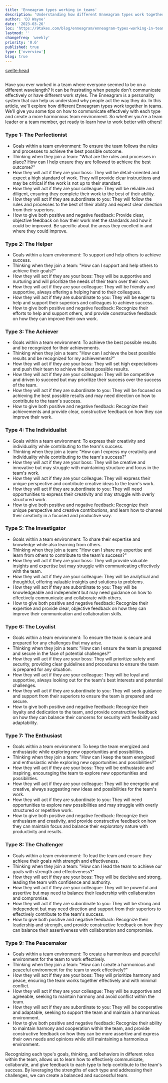 ```yaml
---
title: 'Enneagram types working in teams'
description: 'Understanding how different Enneagram types work together in teams'
author: 'DJ Wayne'
date: '2023-03-26'
loc: 'https://9takes.com/blog/enneagram/enneagram-types-working-in-teams'
lastmod: ''
changefreq: 'weekly'
priority: '0.6'
published: true
type: ['overview']
blog: true
---
```


<svelte:head>
  <meta property="og:image" content="https://9takes.com/blogs/team-building.webp" />
  <link rel="canonical" href="https://9takes.com/blog/enneagram/enneagram-types-working-in-teams">
</svelte:head>

<script>
	import  PopCard  from "../../lib/components/atoms/PopCard.svelte";
</script>
<div
	style="display: flex;
    justify-content: center;
	"
>
	<PopCard
		image={`/blogs/team-building.webp`}
		showIcon={false}
		text=""
		subtext=""
	/>
</div>

Have you ever worked in a team where everyone seemed to be on a different wavelength? It can be frustrating when people don't communicate effectively or have different work styles. The Enneagram is a personality system that can help us understand why people act the way they do. In this article, we'll explore how different Enneagram types work together in teams. We'll give you some tips on how to communicate effectively with each type and create a more harmonious team environment. So whether you're a team leader or a team member, get ready to learn how to work better with others!

### Type 1: The Perfectionist

- Goals within a team environment: To ensure the team follows the rules and processes to achieve the best possible outcome.
- Thinking when they join a team: "What are the rules and processes in place? How can I help ensure they are followed to achieve the best outcome?"
- How they will act if they are your boss: They will be detail-oriented and expect a high standard of work. They will provide clear instructions and may be critical if the work is not up to their standard.
- How they will act if they are your colleague: They will be reliable and diligent, ensuring they complete their work to the best of their ability.
- How they will act if they are subordinate to you: They will follow the rules and processes to the best of their ability and expect clear direction from their superiors.
- How to give both positive and negative feedback: Provide clear, objective feedback on how their work met the standards and how it could be improved. Be specific about the areas they excelled in and where they could improve.

### Type 2: The Helper

- Goals within a team environment: To support and help others to achieve success.
- Thinking when they join a team: "How can I support and help others to achieve their goals?"
- How they will act if they are your boss: They will be supportive and nurturing and will prioritize the needs of their team over their own.
- How they will act if they are your colleague: They will be friendly and supportive, always offering a helping hand to their colleagues.
- How they will act if they are subordinate to you: They will be eager to help and support their superiors and colleagues to achieve success.
- How to give both positive and negative feedback: Recognize their efforts to help and support others, and provide constructive feedback on how they can improve their own work.

### Type 3: The Achiever

- Goals within a team environment: To achieve the best possible results and be recognized for their achievements.
- Thinking when they join a team: "How can I achieve the best possible results and be recognized for my achievements?"
- How they will act if they are your boss: They will set high expectations and push their team to achieve the best possible results.
- How they will act if they are your colleague: They will be competitive and driven to succeed but may prioritize their success over the success of the team.
- How they will act if they are subordinate to you: They will be focused on achieving the best possible results and may need direction on how to contribute to the team's success.
- How to give both positive and negative feedback: Recognize their achievements and provide clear, constructive feedback on how they can improve their work.

### Type 4: The Individualist

- Goals within a team environment: To express their creativity and individuality while contributing to the team's success.
- Thinking when they join a team: "How can I express my creativity and individuality while contributing to the team's success?"
- How they will act if they are your boss: They will be creative and innovative but may struggle with maintaining structure and focus in the team's work.
- How they will act if they are your colleague: They will express their unique perspective and contribute creative ideas to the team's work.
- How they will act if they are subordinate to you: They will need opportunities to express their creativity and may struggle with overly structured work.
- How to give both positive and negative feedback: Recognize their unique perspective and creative contributions, and learn how to channel their creativity in a focused and productive way.

### Type 5: The Investigator

- Goals within a team environment: To share their expertise and knowledge while also learning from others.
- Thinking when they join a team: "How can I share my expertise and learn from others to contribute to the team's success?"
- How they will act if they are your boss: They will provide valuable insights and expertise but may struggle with communicating effectively with the team.
- How they will act if they are your colleague: They will be analytical and thoughtful, offering valuable insights and solutions to problems.
- How they will act if they are subordinate to you: They will be knowledgeable and independent but may need guidance on how to effectively communicate and collaborate with others.
- How to give both positive and negative feedback: Recognize their expertise and provide clear, objective feedback on how they can improve their communication and collaboration skills.

### Type 6: The Loyalist

- Goals within a team environment: To ensure the team is secure and prepared for any challenges that may arise.
- Thinking when they join a team: "How can I ensure the team is prepared and secure in the face of potential challenges?"
- How they will act if they are your boss: They will prioritize safety and security, providing clear guidelines and procedures to ensure the team is prepared for any situation.
- How they will act if they are your colleague: They will be loyal and supportive, always looking out for the team's best interests and potential challenges.
- How they will act if they are subordinate to you: They will seek guidance and support from their superiors to ensure the team is prepared and secure.
- How to give both positive and negative feedback: Recognize their loyalty and dedication to the team, and provide constructive feedback on how they can balance their concerns for security with flexibility and adaptability.

### Type 7: The Enthusiast

- Goals within a team environment: To keep the team energized and enthusiastic while exploring new opportunities and possibilities.
- Thinking when they join a team: "How can I keep the team energized and enthusiastic while exploring new opportunities and possibilities?"
- How they will act if they are your boss: They will be enthusiastic and inspiring, encouraging the team to explore new opportunities and possibilities.
- How they will act if they are your colleague: They will be energetic and creative, always suggesting new ideas and possibilities for the team's work.
- How they will act if they are subordinate to you: They will need opportunities to explore new possibilities and may struggle with overly structured or repetitive work.
- How to give both positive and negative feedback: Recognize their enthusiasm and creativity, and provide constructive feedback on how they can maintain focus and balance their exploratory nature with productivity and results.

### Type 8: The Challenger

- Goals within a team environment: To lead the team and ensure they achieve their goals with strength and effectiveness.
- Thinking when they join a team: "How can I lead the team to achieve our goals with strength and effectiveness?"
- How they will act if they are your boss: They will be decisive and strong, leading the team with confidence and authority.
- How they will act if they are your colleague: They will be powerful and assertive but may need to balance their leadership with collaboration and compromise.
- How they will act if they are subordinate to you: They will be strong and independent but may need direction and support from their superiors to effectively contribute to the team's success.
- How to give both positive and negative feedback: Recognize their leadership and strength, and provide constructive feedback on how they can balance their assertiveness with collaboration and compromise.

### Type 9: The Peacemaker

- Goals within a team environment: To create a harmonious and peaceful environment for the team to work effectively.
- Thinking when they join a team: "How can I create a harmonious and peaceful environment for the team to work effectively?"
- How they will act if they are your boss: They will prioritize harmony and peace, ensuring the team works together effectively and with minimal conflict.
- How they will act if they are your colleague: They will be supportive and agreeable, seeking to maintain harmony and avoid conflict within the team.
- How they will act if they are subordinate to you: They will be cooperative and adaptable, seeking to support the team and maintain a harmonious environment.
- How to give both positive and negative feedback: Recognize their ability to maintain harmony and cooperation within the team, and provide constructive feedback on how they can be more assertive and express their own needs and opinions while still maintaining a harmonious environment.

Recognizing each type's goals, thinking, and behaviors in different roles within the team, allows us to learn how to effectively communicate, collaborate, and give feedback to each type to help contribute to the team's success. By leveraging the strengths of each type and addressing their challenges, we can create a balanced and successful team.

<div>
<script type="application/ld+json">
{
  "@type": "http://schema.org/BlogPosting",
  "http://schema.org/articleBody": "Have you ever worked in a team where everyone seemed to be on a different wavelength? It can be frustrating when people don't communicate effectively or have different work styles. The Enneagram is a personality system that can help us understand why people act the way they do. In this article, we'll explore how different Enneagram types work together in teams. We'll give you some tips on how to communicate effectively with each type and create a more harmonious team environment. So whether you're a team leader or a team member, get ready to learn how to work better with others!",
  "http://schema.org/author": {
    "@type": "http://schema.org/Person",
    "http://schema.org/name": "DJ Wayne"
  },
  "http://schema.org/dateModified": {
    "@type": "http://schema.org/Date",
    "@value": "2023-03-25"
  },
  "http://schema.org/datePublished": {
    "@type": "http://schema.org/Date",
    "@value": "2023-03-25"
  },
  "http://schema.org/description": "Learn how to effectively communicate, collaborate, and give feedback to each Enneagram type to help contribute to the team's success.",
  "http://schema.org/headline": "Understanding how different Enneagram types work together in teams",
  "http://schema.org/image": {
    "@type": "http://schema.org/ImageObject",
    "http://schema.org/height": "630",
    "http://schema.org/url": {
      "@id": "https://9takes.com/blogs/team-building.webp"
    },
    "http://schema.org/width": "1200"
  },
  "http://schema.org/keywords": "Enneagram, personality types, team building, leadership development, communication, collaboration",
  "http://schema.org/mainEntityOfPage": {
    "@id": "https://9takes.com/blog/enneagram/enneagram-types-working-in-teams",
    "@type": "http://schema.org/WebPage"
  },
  "http://schema.org/publisher": {
    "@type": "http://schema.org/Organization",
    "http://schema.org/logo": {
      "@type": "http://schema.org/ImageObject",
      "http://schema.org/url": {
        "@id": "https://9takes.com/enneagram.svg"
      }
    },
    "http://schema.org/name": "9Takes"
  }
}
</script>
</div>
